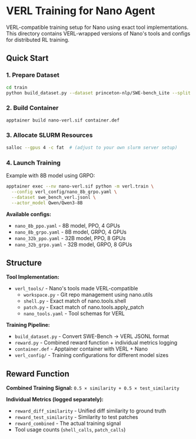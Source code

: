 # VERL Training for Nano Agent

VERL-compatible training setup for Nano using exact tool implementations. This directory contains VERL-wrapped versions of Nano's tools and configs for distributed RL training.

## Quick Start

### 1. Prepare Dataset
```bash
cd train
python build_dataset.py --dataset princeton-nlp/SWE-bench_Lite --split test
```

### 2. Build Container
```bash
apptainer build nano-verl.sif container.def
```

### 3. Allocate SLURM Resources
```bash
salloc --gpus 4 -c fat  # (adjust to your own slurm server setup)
```

### 4. Launch Training
Example with 8B model using GRPO:
```bash
apptainer exec --nv nano-verl.sif python -m verl.train \
  --config verl_config/nano_8b_grpo.yaml \
  --dataset swe_bench_verl.jsonl \
  --actor_model Qwen/Qwen3-8B
```

**Available configs:**
- `nano_8b_ppo.yaml` - 8B model, PPO, 4 GPUs
- `nano_8b_grpo.yaml` - 8B model, GRPO, 4 GPUs  
- `nano_32b_ppo.yaml` - 32B model, PPO, 8 GPUs
- `nano_32b_grpo.yaml` - 32B model, GRPO, 8 GPUs

## Structure

**Tool Implementation:**
- `verl_tools/` - Nano's tools made VERL-compatible
  - `workspace.py` - Git repo management using nano.utils
  - `shell.py` - Exact match of nano.tools.shell
  - `patch.py` - Exact match of nano.tools.apply_patch  
  - `nano_tools.yaml` - Tool schemas for VERL

**Training Pipeline:**
- `build_dataset.py` - Convert SWE-Bench → VERL JSONL format
- `reward.py` - Combined reward function + individual metrics logging
- `container.def` - Apptainer container with VERL + Nano
- `verl_config/` - Training configurations for different model sizes

## Reward Function

**Combined Training Signal:** `0.5 × similarity + 0.5 × test_similarity`

**Individual Metrics (logged separately):**
- `reward_diff_similarity` - Unified diff similarity to ground truth
- `reward_test_similarity` - Similarity to test patches
- `reward_combined` - The actual training signal
- Tool usage counts (`shell_calls`, `patch_calls`)
